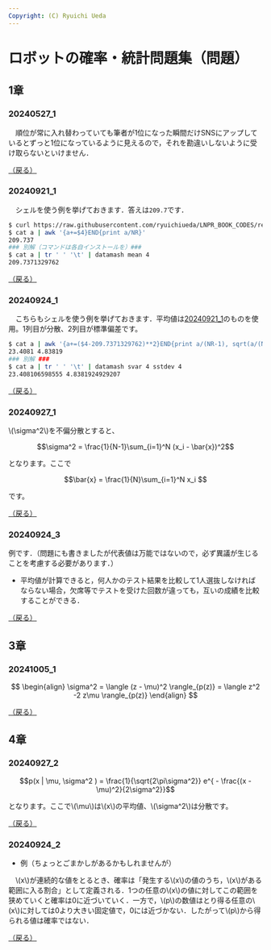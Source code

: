 ```yaml
---
Copyright: (C) Ryuichi Ueda
---
```


# ロボットの確率・統計問題集（問題）

## 1章

### 20240527_1

　順位が常に入れ替わっていても筆者が1位になった瞬間だけSNSにアップしているとずっと1位になっているように見えるので，それを勘違いしないように受け取らないといけません．

[（戻る）](/?page=robot_and_stats_questions#20240527_1)

### 20240921_1

　シェルを使う例を挙げておきます．答えは`209.7`です．

```bash
$ curl https://raw.githubusercontent.com/ryuichiueda/LNPR_BOOK_CODES/refs/heads/master/sensor_data/sensor_data_200.txt > a
$ cat a | awk '{a+=$4}END{print a/NR}'
209.737
### 別解（コマンドは各自インストールを）###
$ cat a | tr ' ' '\t' | datamash mean 4
209.7371329762
```

[（戻る）](/?page=robot_and_stats_questions#20240921_1)


### 20240924_1

　こちらもシェルを使う例を挙げておきます．平均値は[20240921_1](#20240921_1)のものを使用。1列目が分散、2列目が標準偏差です。

```bash
$ cat a | awk '{a+=($4-209.7371329762)**2}END{print a/(NR-1), sqrt(a/(NR-1))}'
23.4081 4.83819
### 別解 ###
$ cat a | tr ' ' '\t' | datamash svar 4 sstdev 4
23.408106598555	4.8381924929207
```

[（戻る）](/?page=robot_and_stats_questions#20240924_1)

### 20240927_1

\\(\sigma^2\\)を不偏分散とすると、

$$\sigma^2 = \frac{1}{N-1}\sum_{i=1}^N (x_i - \bar{x})^2$$

となります。ここで

$$\bar{x} = \frac{1}{N}\sum_{i=1}^N x_i $$

です。

[（戻る）](/?page=robot_and_stats_questions#20240927_1)

### 20240924_3

例です．（問題にも書きましたが代表値は万能ではないので，必ず異議が生じることを考慮する必要があります．）

* 平均値が計算できると，何人かのテスト結果を比較して1人選抜しなければならない場合，欠席等でテストを受けた回数が違っても，互いの成績を比較することができる．

[（戻る）](/?page=robot_and_stats_questions#20240924_3)

## 3章

### 20241005_1

$$
\begin{align}
\sigma^2 = \langle (z - \mu)^2 \rangle_{p(z)}
= \langle z^2 -2 z\mu \rangle_{p(z)}
\end{align}
$$

[（戻る）](/?page=robot_and_stats_questions#20241005_1)

## 4章

### 20240927_2

$$p(x | \mu, \sigma^2 ) = \frac{1}{\sqrt{2\pi\sigma^2}} e^{ - \frac{(x - \mu)^2}{2\sigma^2}}$$

となります。ここで\\(\mu\\)は\\(x\\)の平均値、\\(\sigma^2\\)は分散です。

[（戻る）](/?page=robot_and_stats_questions#20240927_2)

### 20240924_2

* 例（ちょっとごまかしがあるかもしれませんが）

　\\(x\\)が連続的な値をとるとき、確率は「発生する\\(x\\)の値のうち，\\(x\\)がある範囲に入る割合」として定義される．1つの任意の\\(x\\)の値に対してこの範囲を狭めていくと確率は0に近づいていく．一方で，\\(p\\)の数値はとり得る任意の\\(x\\)に対しては0より大きい固定値で，0には近づかない．したがって\\(p\\)から得られる値は確率ではない．

[（戻る）](/?page=robot_and_stats_questions#20240924_2)
